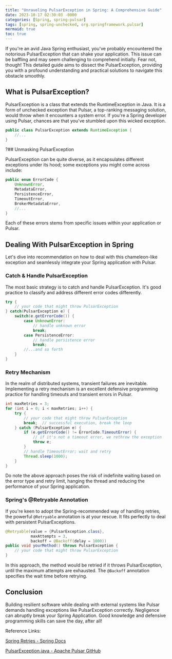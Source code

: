 ```yaml
---
title: "Unraveling PulsarException in Spring: A Comprehensive Guide"
date: 2023-10-17 02:30:03 -0000
categories: [Spring, spring-pulsar]
tags: [spring, spring-unchecked, org.springframework.pulsar]
mermaid: true
toc: true
---
```



If you're an avid Java Spring enthusiast, you've probably encountered the notorious PulsarException that can shake your application. This issue can be baffling and may seem challenging to comprehend initially. Fear not, though! This detailed guide aims to dissect the PulsarException, providing you with a profound understanding and practical solutions to navigate this obstacle smoothly.

## What is PulsarException?

PulsarException is a class that extends the RuntimeException in Java. It is a form of unchecked exception that Pulsar, a top-ranking messaging solution, would throw when it encounters a system error. If you're a Spring developer using Pulsar, chances are that you've stumbled upon this wicked exception.

```java
public class PulsarException extends RuntimeException {
    //...
}
```

?## Unmasking PulsarException

PulsarException can be quite diverse, as it encapsulates different exceptions under its hood; some exceptions you might come across include:

```java
public enum ErrorCode {
    UnknownError,
    MetadataError,
    PersistenceError,
    TimeoutError,
    BrokerMetadataError,
    //...
}
```

Each of these errors stems from specific issues within your application or Pulsar.

## Dealing With PulsarException in Spring

Let's dive into recommendation on how to deal with this chameleon-like exception and seamlessly integrate your Spring application with Pulsar.

### Catch & Handle PulsarException

The most basic strategy is to catch and handle PulsarException. It's good practice to classify and address different error codes differently.

```java
try {
    // your code that might throw PulsarException
} catch(PulsarException e) {
    switch(e.getErrorCode()) {
        case UnknownError:
            // handle unknown error
            break;
        case PersistenceError:
            // handle persistence error
            break;
        //...and so forth
    }
}
```

### Retry Mechanism

In the realm of distributed systems, transient failures are inevitable. Implementing a retry mechanism is an excellent defensive programming practice for handling timeouts and transient errors in Pulsar.

```java
int maxRetries = 3;
for (int i = 0; i < maxRetries; i++) {
    try {
        // your code that might throw PulsarException
        break;  // successful execution, break the loop
    } catch (PulsarException e) {
        if (e.getErrorCode() != ErrorCode.TimeoutError) {
            // if it's not a timeout error, we rethrow the exception
            throw e;
        }
        // handle TimeoutError; wait and retry
        Thread.sleep(1000);
    }
}
```

Do note the above approach poses the risk of indefinite waiting based on the error type and retry limit, hanging the thread and reducing the performance of your Spring application.

### Spring's @Retryable Annotation

If you're keen to adopt the Spring-recommended way of handling retries, the powerful `@Retryable` annotation is at your rescue. It fits perfectly to deal with persistent PulsarExceptions.

```java
@Retryable(value = {PulsarException.class}, 
           maxAttempts = 3, 
           backoff = @Backoff(delay = 1000))
public void yourMethod() throws PulsarException {
    // your code that might throw PulsarException 
}
```

In this approach, the method would be retried if it throws PulsarException, until the maximum attempts are exhausted. The `@Backoff` annotation specifies the wait time before retrying.

## Conclusion  

Building resilient software while dealing with external systems like Pulsar demands handling exceptions like PulsarException correctly. Negligence can abruptly break your Spring Application. Good knowledge and defensive programming skills can save the day, after all!

Reference Links: 

[Spring Retries - Spring Docs](https://docs.spring.io/spring-batch/docs/current/reference/html/retry.html)

[PulsarException.java - Apache Pulsar GitHub](https://github.com/apache/pulsar/blob/master/pulsar-client-api/src/main/java/org/apache/pulsar/client/api/PulsarException.java)